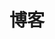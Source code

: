 ---
home: true
layout: BlogHome
icon: blog
title: 博客
bgImage: /background2.jpg
heroImage: /logo.png
heroText: 小鸡很方
heroFullScreen: true
tagline: 小鸡的个人博客✨

projects:
  - icon: laptop-code
    name: 项目
    desc: 小鸡的项目文档
    link: /blog/project/

  - icon: lightbulb
    name: 题解
    desc: 小鸡的题目➕题解
    link: /blog/problem/
    
  - icon: pen-to-square
    name: 文档
    desc: 小鸡的个人文档
    link: /blog/note/

  - icon: book-open
    name: 笔记
    desc: 小鸡的学习笔记
    link: /blog/learning/

footer: 💭💡🎈
---